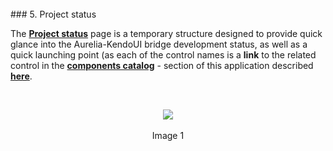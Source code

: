 <br>
### 5. Project status
<br>

The **[Project status](http://aurelia-ui-toolkits.github.io/demo-kendo/#/project-status)** page is a temporary structure designed to provide quick glance into the Aurelia-KendoUI bridge development status, as well as a quick launching point (as each of the control names is a **link** to the related control in the **[components catalog](http://aurelia-ui-toolkits.github.io/demo-kendo/*samples)** - section of this application described **[here](http://aurelia-ui-toolkits.github.io/demo-kendo/#/help/docs/about_this_application/2._components_catalog)**.

<br>

<p align=center>
  <img src="http://i.imgur.com/85YT4Nf.png"></img>
 <br><br>
Image 1
</p>

